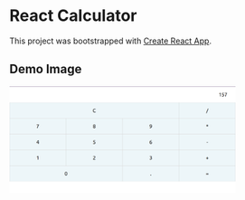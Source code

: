 # React Calculator

This project was bootstrapped with [Create React App](https://github.com/facebook/create-react-app).

## Demo Image

<img src="calc-img.png" alt="drawing" width="400"/>
